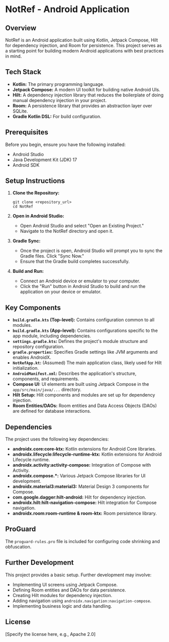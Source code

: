 # NotRef - Android Application

## Overview

NotRef is an Android application built using Kotlin, Jetpack Compose, Hilt for dependency injection, and Room for persistence. This project serves as a starting point for building modern Android applications with best practices in mind.

## Tech Stack

*   **Kotlin:** The primary programming language.
*   **Jetpack Compose:** A modern UI toolkit for building native Android UIs.
*   **Hilt:** A dependency injection library that reduces the boilerplate of doing manual dependency injection in your project.
*   **Room:** A persistence library that provides an abstraction layer over SQLite.
*   **Gradle Kotlin DSL:** For build configuration.

## Prerequisites

Before you begin, ensure you have the following installed:

*   Android Studio
*   Java Development Kit (JDK) 17
*   Android SDK

## Setup Instructions

1.  **Clone the Repository:**

    ```
    git clone <repository_url>
    cd NotRef
    ```

2.  **Open in Android Studio:**

    *   Open Android Studio and select "Open an Existing Project."
    *   Navigate to the NotRef directory and open it.

3.  **Gradle Sync:**

    *   Once the project is open, Android Studio will prompt you to sync the Gradle files. Click "Sync Now."
    *   Ensure that the Gradle build completes successfully.

4.  **Build and Run:**

    *   Connect an Android device or emulator to your computer.
    *   Click the "Run" button in Android Studio to build and run the application on your device or emulator.

## Key Components

*   **`build.gradle.kts` (Top-level):** Contains configuration common to all modules.
*   **`build.gradle.kts` (App-level):** Contains configurations specific to the app module, including dependencies.
*   **`settings.gradle.kts`:** Defines the project's module structure and repository configuration.
*   **`gradle.properties`:** Specifies Gradle settings like JVM arguments and enables AndroidX.
*   **`NotRefApp.kt`:** (Assumed) The main application class, likely used for Hilt initialization.
*   **`AndroidManifest.xml`:** Describes the application's structure, components, and requirements.
*   **Compose UI:** UI elements are built using Jetpack Compose in the `app/src/main/java/...` directory.
*   **Hilt Setup:** Hilt components and modules are set up for dependency injection.
*   **Room Entities/DAOs:** Room entities and Data Access Objects (DAOs) are defined for database interactions.

## Dependencies

The project uses the following key dependencies:

*   **androidx.core:core-ktx:** Kotlin extensions for Android Core libraries.
*   **androidx.lifecycle:lifecycle-runtime-ktx:** Kotlin extensions for Android Lifecycle runtime.
*   **androidx.activity:activity-compose:** Integration of Compose with Activity.
*   **androidx.compose.\*:** Various Jetpack Compose libraries for UI development.
*   **androidx.material3:material3:** Material Design 3 components for Compose.
*   **com.google.dagger:hilt-android:** Hilt for dependency injection.
*   **androidx.hilt:hilt-navigation-compose:** Hilt integration for Compose navigation.
*   **androidx.room:room-runtime & room-ktx:** Room persistence library.

## ProGuard

The `proguard-rules.pro` file is included for configuring code shrinking and obfuscation.

## Further Development

This project provides a basic setup. Further development may involve:

*   Implementing UI screens using Jetpack Compose.
*   Defining Room entities and DAOs for data persistence.
*   Creating Hilt modules for dependency injection.
*   Adding navigation using `androidx.navigation:navigation-compose`.
*   Implementing business logic and data handling.

## License

[Specify the license here, e.g., Apache 2.0]
